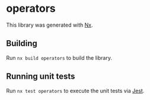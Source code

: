 # operators

This library was generated with [Nx](https://nx.dev).

## Building

Run `nx build operators` to build the library.

## Running unit tests

Run `nx test operators` to execute the unit tests via [Jest](https://jestjs.io).
